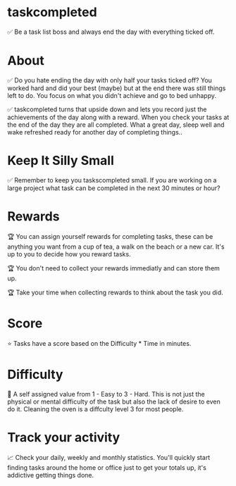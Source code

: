 # taskcompleted
✅ Be a task list boss and always end the day with everything ticked off. 

# About

✅ Do you hate ending the day with only half your tasks ticked off? You worked hard and did your best (maybe) but at the end there was still things left to do. You focus on what you didn't achieve and go to bed unhappy.

✅ taskcompleted turns that upside down and lets you record just the achievements of the day along with a reward. When you check your tasks at the end of the day they are all completed. What a great day, sleep well and wake refreshed ready for another day of completing things..

# Keep It Silly Small

✅ Remember to keep you taskscompleted small. If you are working on a large project what task can be completed in the next 30 minutes or hour? 

# Rewards

🏆 You can assign yourself rewards for completing tasks, these can be anything you want from a cup of tea, a walk on the beach or a new car. It's up to you to decide how you reward tasks.

🏆 You don't need to collect your rewards immediatly and can store them up. 

🏆 Take your time when collecting rewards to think about the task you did.

# Score

⭐️ Tasks have a score based on the Difficulty * Time in minutes.

# Difficulty 

🔨 A self assigned value from 1 - Easy to 3 - Hard. This is not just the physical or mental difficulty of the task but also the lack of desire to even do it. Cleaning the oven is a diffculty level 3 for most people.

# Track your activity

📈 Check your daily, weekly and monthly statistics. You'll quickly start finding tasks around the home or office just to get your totals up, it's addictive getting things done.
